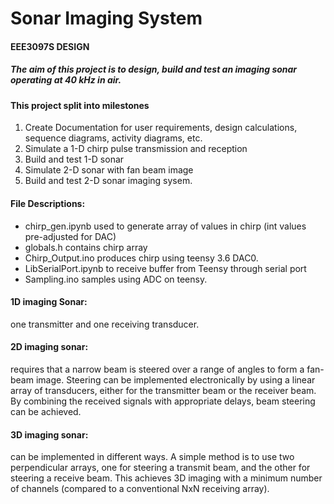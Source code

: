 # Sonar Imaging System 
#### EEE3097S DESIGN

##### The aim of this project is to design, build and test an imaging sonar operating at 40 kHz in air.

#### This project split into milestones
	
1. Create Documentation for user requirements, design calculations, sequence diagrams, activity diagrams, etc. 
2. Simulate a 1-D chirp pulse transmission and reception 
3. Build and test 1-D sonar
4. Simulate 2-D sonar with fan beam image
5. Build and test 2-D sonar imaging sysem.

#### File Descriptions:
 - chirp_gen.ipynb used to generate array of values in chirp (int values pre-adjusted for DAC) 
 - globals.h contains chirp array
 - Chirp_Output.ino produces chirp using teensy 3.6 DAC0. 
 - LibSerialPort.ipynb to receive buffer from Teensy through serial port
 - Sampling.ino samples using ADC on teensy.

#### 1D imaging Sonar: 
one transmitter and one receiving transducer.

#### 2D imaging sonar: 
requires that a narrow beam is steered over a range of
angles to form a fan-beam image. Steering can be implemented
electronically by using a linear array of transducers, either for the
transmitter beam or the receiver beam. By combining the received signals
with appropriate delays, beam steering can be achieved. 


#### 3D imaging sonar: 
can be implemented in different ways. A simple method
is to use two perpendicular arrays, one for steering a transmit beam, and the
other for steering a receive beam. This achieves 3D imaging with a
minimum number of channels (compared to a conventional NxN receiving
array).

